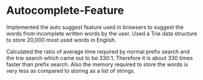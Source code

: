 # Autocomplete-Feature

Implemented the auto suggest feature used in browsers to suggest the words from incomplete written words by the user.
Used a Trie data structure to store 20,000 most used words in English.

Calculated the ratio of average time required by normal prefix search and the trie search which came out to be 330:1. Therefore it is about 330 times faster than prefix search. Also the memory required to store the words is very less as compared to storing as a list of strings.

